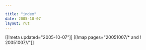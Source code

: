 ```yaml
---

title: "index"
date: 2005-10-07
layout: rut
---
```


[[!meta updated="2005-10-07"]]
[[!map pages="20051007/* and ! 20051007/*/*"]]
